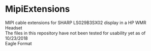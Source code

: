 # MipiExtensions
MIPI cable extensions for SHARP LS029B3SX02 display in a HP WMR Headset<br>
The files in this repository have not been tested for usability yet as of 10/23/2018<br>
Eagle Format
